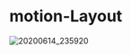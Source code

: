 # motion-Layout


![20200614_235920](https://user-images.githubusercontent.com/17065547/84605120-2dd02100-ae9b-11ea-8965-9ea12656f6da.gif)
